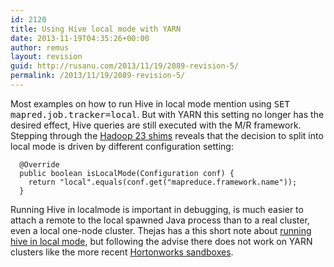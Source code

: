 ```yaml
---
id: 2120
title: Using Hive local mode with YARN
date: 2013-11-19T04:35:26+00:00
author: remus
layout: revision
guid: http://rusanu.com/2013/11/19/2089-revision-5/
permalink: /2013/11/19/2089-revision-5/
---
```

Most examples on how to run Hive in local mode mention using <tt>SET mapred.job.tracker=local</tt>. But with YARN this setting no longer has the desired effect, Hive queries are still executed with the M/R framework. Stepping through the [Hadoop 23 shims](https://github.com/apache/hive/blob/trunk/shims/0.23/src/main/java/org/apache/hadoop/hive/shims/Hadoop23Shims.java) reveals that the decision to split into local mode is driven by different configuration setting:

    
      @Override
      public boolean isLocalMode(Configuration conf) {
        return "local".equals(conf.get("mapreduce.framework.name"));
      }
    

Running Hive in localmode is important in debugging, is much easier to attach a remote to the local spawned Java process than to a real cluster, even a local one-node cluster. Thejas has a this short note about [running hive in local mode](http://hadoop-pig-hive-thejas.blogspot.ie/2013/04/running-hive-in-local-mode.html), but following the advise there does not work on YARN clusters like the more recent [Hortonworks sandboxes](http://hortonworks.com/products/hortonworks-sandbox/#install).
